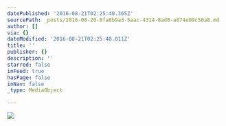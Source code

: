 ```yaml
---
datePublished: '2016-08-21T02:25:40.365Z'
sourcePath: _posts/2016-08-20-8fa8b9a3-5aac-4314-8ad0-a874e09c50a8.md
author: []
via: {}
dateModified: '2016-08-21T02:25:40.011Z'
title: ''
publisher: {}
description: ''
starred: false
inFeed: true
hasPage: false
inNav: false
_type: MediaObject

---
```

![](https://the-grid-user-content.s3-us-west-2.amazonaws.com/5e00b927-9515-456d-bfba-30938d11c06a.jpg)
